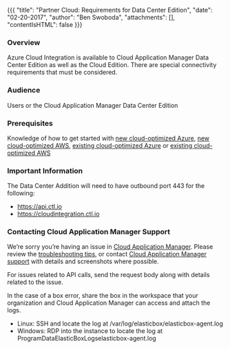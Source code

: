 {{{
  "title": "Partner Cloud: Requirements for Data Center Edition",
  "date": "02-20-2017",
  "author": "Ben Swoboda",
  "attachments": [],
  "contentIsHTML": false
}}}

### Overview

Azure Cloud Integration is available to Cloud Application Manager Data Center Edition as well as the Cloud Edition. There are special connectivity requirements that must be considered.

### Audience

Users or the Cloud Application Manager Data Center Edition

### Prerequisites

Knowledge of how to get started with  [new cloud-optimized Azure](./partner-cloud-integration-azure-new.md),  [new cloud-optimized AWS](./partner-cloud-integration-aws-new.md), [existing cloud-optimized Azure](./partner-cloud-integration-azure-existing.md) or [existing cloud-optimized AWS](./partner-cloud-integration-aws-existing-existing.md)

### Important Information

The Data Center Addition will need to have outbound port 443 for the following:

* https://api.ctl.io
* https://cloudintegration.ctl.io

### Contacting Cloud Application Manager Support

We’re sorry you’re having an issue in [Cloud Application Manager](https://www.ctl.io/cloud-application-manager/). Please review the [troubleshooting tips](../Troubleshooting/troubleshooting-tips.md), or contact [Cloud Application Manager support](mailto:incident@CenturyLink.com) with details and screenshots where possible.

For issues related to API calls, send the request body along with details related to the issue.

In the case of a box error, share the box in the workspace that your organization and Cloud Application Manager can access and attach the logs.
* Linux: SSH and locate the log at /var/log/elasticbox/elasticbox-agent.log
* Windows: RDP into the instance to locate the log at ProgramDataElasticBoxLogselasticbox-agent.log
